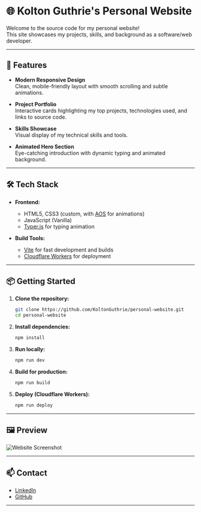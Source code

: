 # 🌐 Kolton Guthrie's Personal Website

Welcome to the source code for my personal website!  
This site showcases my projects, skills, and background as a software/web developer.

---

## 🚀 Features

- **Modern Responsive Design**  
  Clean, mobile-friendly layout with smooth scrolling and subtle animations.

- **Project Portfolio**  
  Interactive cards highlighting my top projects, technologies used, and links to source code.

- **Skills Showcase**  
  Visual display of my technical skills and tools.

- **Animated Hero Section**  
  Eye-catching introduction with dynamic typing and animated background.

---

## 🛠️ Tech Stack

- **Frontend:**  
  - HTML5, CSS3 (custom, with [AOS](https://github.com/michalsnik/aos) for animations)
  - JavaScript (Vanilla)
  - [Typer.js](https://github.com/straversi/Typer.js) for typing animation

- **Build Tools:**  
  - [Vite](https://vitejs.dev/) for fast development and builds
  - [Cloudflare Workers](https://workers.cloudflare.com/) for deployment

---

## 📦 Getting Started

1. **Clone the repository:**
   ```sh
   git clone https://github.com/KoltonGuthrie/personal-website.git
   cd personal-website
   ```

2. **Install dependencies:**
   ```sh
   npm install
   ```

3. **Run locally:**
   ```sh
   npm run dev
   ```

4. **Build for production:**
   ```sh
   npm run build
   ```

5. **Deploy (Cloudflare Workers):**
   ```sh
   npm run deploy
   ```

---

## 🖼️ Preview

![Website Screenshot](https://i.imgur.com/K2IRhXY.jpeg) <!-- Add a screenshot named preview.png in /public/images/ -->

---

## 📫 Contact

- [LinkedIn](https://www.linkedin.com/in/koltonguthrie/)
- [GitHub](https://github.com/KoltonGuthrie)

---
